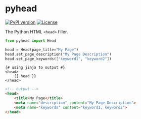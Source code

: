 # pyhead

[![PyPI version](https://badge.fury.io/py/pyhead.svg)](https://badge.fury.io/py/pyhead)
[![License](https://img.shields.io/badge/license-MIT-blue.svg)](https://raw.githubusercontent.com/CheeseCake87/pyhead/master/LICENSE)

The Python HTML `<head>` filler.

```python
from pyhead import Head

head = Head(page_title="My Page")
head.set_page_description("My Page Description")
head.set_page_keywords(["keyword1", "keyword2"])
```

```jinja
{# using jinja to output #}
<head>
    {{ head }}
</head>
```

```html
<!-- output -->
<head>
    <title>My Page</title>
    <meta name="description" content="My Page Description">
    <meta name="keywords" content="keyword1, keyword2">
</head>
```